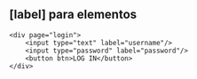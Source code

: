 ## [label] para elementos

```
<div page="login">
    <input type="text" label="username"/>
    <input type="password" label="password"/>
    <button btn>LOG IN</button>
</div>
```